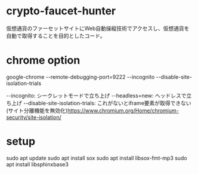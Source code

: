 # crypto-faucet-hunter
仮想通貨のファーセットサイトにWeb自動操縦技術でアクセスし、仮想通貨を自動で取得することを目的としたコード。

# chrome option
google-chrome --remote-debugging-port=9222 --incognito --disable-site-isolation-trials

--incognito: シークレットモードで立ち上げ
--headless=new: ヘッドレスで立ち上げ
--disable-site-isolation-trials: これがないとiframe要素が取得できない(サイト分離機能を無効化)https://www.chromium.org/Home/chromium-security/site-isolation/

# setup
sudo apt update
sudo apt install sox
sudo apt install libsox-fmt-mp3
sudo apt install libsphinxbase3